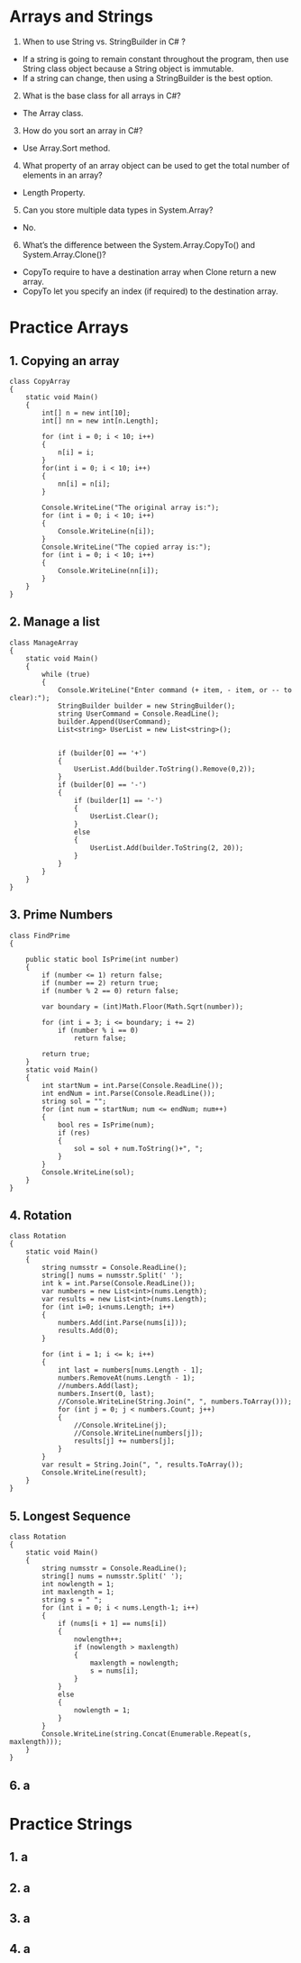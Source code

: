 # Arrays and Strings
1. When to use String vs. StringBuilder in C# ?
* If a string is going to remain constant throughout the program, then use String class object because a String object is immutable.
* If a string can change, then using a StringBuilder is the best option.

2. What is the base class for all arrays in C#?
* The Array class.

3. How do you sort an array in C#?
* Use Array.Sort method.

4. What property of an array object can be used to get the total number of elements in an array?
* Length Property.

5. Can you store multiple data types in System.Array?
* No.

6. What’s the difference between the System.Array.CopyTo() and System.Array.Clone()?
* CopyTo require to have a destination array when Clone return a new array.
* CopyTo let you specify an index (if required) to the destination array.

# Practice Arrays
## 1. Copying an array
```
class CopyArray
{
    static void Main()
    {
        int[] n = new int[10];
        int[] nn = new int[n.Length];

        for (int i = 0; i < 10; i++)
        {
            n[i] = i;
        }
        for(int i = 0; i < 10; i++)
        {
            nn[i] = n[i];
        }

        Console.WriteLine("The original array is:");
        for (int i = 0; i < 10; i++)
        {
            Console.WriteLine(n[i]);
        }
        Console.WriteLine("The copied array is:");
        for (int i = 0; i < 10; i++)
        {
            Console.WriteLine(nn[i]);
        }
    }
}
```


## 2. Manage a list
```
class ManageArray
{
    static void Main()
    {
        while (true)
        {
            Console.WriteLine("Enter command (+ item, - item, or -- to clear):");
            StringBuilder builder = new StringBuilder();
            string UserCommand = Console.ReadLine();
            builder.Append(UserCommand);
            List<string> UserList = new List<string>();


            if (builder[0] == '+')
            {
                UserList.Add(builder.ToString().Remove(0,2));
            }
            if (builder[0] == '-')
            {
                if (builder[1] == '-')
                {
                    UserList.Clear();
                }
                else
                {
                    UserList.Add(builder.ToString(2, 20));
                }
            }
        }
    }
}
```


## 3. Prime Numbers
```
class FindPrime
{

    public static bool IsPrime(int number)
    {
        if (number <= 1) return false;
        if (number == 2) return true;
        if (number % 2 == 0) return false;

        var boundary = (int)Math.Floor(Math.Sqrt(number));

        for (int i = 3; i <= boundary; i += 2)
            if (number % i == 0)
                return false;

        return true;
    }
    static void Main()
    {
        int startNum = int.Parse(Console.ReadLine());
        int endNum = int.Parse(Console.ReadLine());
        string sol = "";
        for (int num = startNum; num <= endNum; num++)
        {
            bool res = IsPrime(num);
            if (res)
            {
                sol = sol + num.ToString()+", ";
            }
        }
        Console.WriteLine(sol);
    }
}
```


## 4. Rotation
```
class Rotation
{
    static void Main()
    {
        string numsstr = Console.ReadLine();   
        string[] nums = numsstr.Split(' ');
        int k = int.Parse(Console.ReadLine());
        var numbers = new List<int>(nums.Length);
        var results = new List<int>(nums.Length);
        for (int i=0; i<nums.Length; i++)
        {
            numbers.Add(int.Parse(nums[i]));
            results.Add(0);
        }

        for (int i = 1; i <= k; i++)
        {
            int last = numbers[nums.Length - 1];
            numbers.RemoveAt(nums.Length - 1);
            //numbers.Add(last);
            numbers.Insert(0, last);
            //Console.WriteLine(String.Join(", ", numbers.ToArray()));
            for (int j = 0; j < numbers.Count; j++)
            {
                //Console.WriteLine(j);
                //Console.WriteLine(numbers[j]);
                results[j] += numbers[j];
            }
        }
        var result = String.Join(", ", results.ToArray());
        Console.WriteLine(result);
    }
}
```


## 5. Longest Sequence
```
class Rotation
{
    static void Main()
    {
        string numsstr = Console.ReadLine();
        string[] nums = numsstr.Split(' ');
        int nowlength = 1;
        int maxlength = 1;
        string s = " ";
        for (int i = 0; i < nums.Length-1; i++)
        {
            if (nums[i + 1] == nums[i])
            {
                nowlength++;
                if (nowlength > maxlength)
                {
                    maxlength = nowlength;
                    s = nums[i];
                }
            }
            else
            {
                nowlength = 1;
            }
        }
        Console.WriteLine(string.Concat(Enumerable.Repeat(s, maxlength)));
    }    
}
```


## 6. a


# Practice Strings
## 1. a


## 2. a


## 3. a


## 4. a

